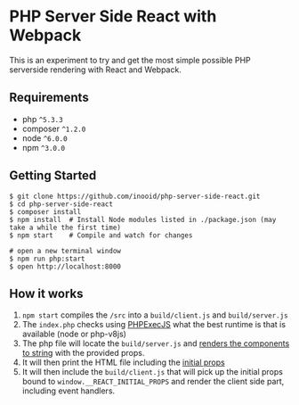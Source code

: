 PHP Server Side React with Webpack
==================================

This is an experiment to try and get the most simple possible PHP serverside rendering with React and Webpack.

Requirements
------------

* php `^5.3.3`
* composer `^1.2.0`
* node `^6.0.0`
* npm `^3.0.0`

Getting Started
---------------

```shell
$ git clone https://github.com/inooid/php-server-side-react.git
$ cd php-server-side-react
$ composer install
$ npm install  # Install Node modules listed in ./package.json (may take a while the first time)
$ npm start    # Compile and watch for changes

# open a new terminal window
$ npm run php:start
$ open http://localhost:8000
```

How it works
------------

1. `npm start` compiles the `/src` into a `build/client.js` and `build/server.js`
2. The `index.php` checks using [PHPExecJS](https://github.com/nacmartin/phpexecjs) what the best runtime is that is available (node or php-v8js)
3. The php file will locate the `build/server.js` and [renders the components to string](https://github.com/inooid/php-server-side-react/blob/master/index.php#L26-L37) with the provided props.
4. It will then print the HTML file including the [initial props](https://github.com/inooid/php-server-side-react/blob/master/index.php#L50-L52)
5. It will then include the `build/client.js` that will pick up the initial props bound to `window.__REACT_INITIAL_PROPS` and render the client side part, including event handlers.
